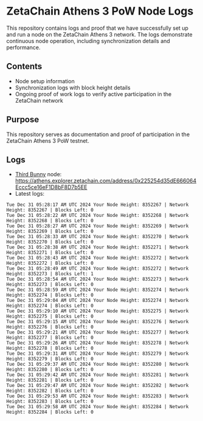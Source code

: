 # ZetaChain Athens 3 PoW Node Logs
This repository contains logs and proof that we have successfully set up and run a node on the ZetaChain Athens 3 network. The logs demonstrate continuous node operation, including synchronization details and performance.

## Contents
- Node setup information
- Synchronization logs with block height details
- Ongoing proof of work logs to verify active participation in the ZetaChain network

## Purpose
This repository serves as documentation and proof of participation in the ZetaChain Athens 3 PoW testnet.

## Logs

- [Third Bunny](https://thirdbunny.xyz/) node: https://athens.explorer.zetachain.com/address/0x225254d35dE666064Eccc5ce16eF1D8bF8D7b5EE
- Latest logs:
```
Tue Dec 31 05:28:17 AM UTC 2024 Your Node Height: 8352267 | Network Height: 8352267 | Blocks Left: 0
Tue Dec 31 05:28:22 AM UTC 2024 Your Node Height: 8352268 | Network Height: 8352268 | Blocks Left: 0
Tue Dec 31 05:28:27 AM UTC 2024 Your Node Height: 8352269 | Network Height: 8352269 | Blocks Left: 0
Tue Dec 31 05:28:33 AM UTC 2024 Your Node Height: 8352270 | Network Height: 8352270 | Blocks Left: 0
Tue Dec 31 05:28:38 AM UTC 2024 Your Node Height: 8352271 | Network Height: 8352271 | Blocks Left: 0
Tue Dec 31 05:28:43 AM UTC 2024 Your Node Height: 8352272 | Network Height: 8352272 | Blocks Left: 0
Tue Dec 31 05:28:49 AM UTC 2024 Your Node Height: 8352272 | Network Height: 8352273 | Blocks Left: 1
Tue Dec 31 05:28:54 AM UTC 2024 Your Node Height: 8352273 | Network Height: 8352273 | Blocks Left: 0
Tue Dec 31 05:28:59 AM UTC 2024 Your Node Height: 8352274 | Network Height: 8352274 | Blocks Left: 0
Tue Dec 31 05:29:04 AM UTC 2024 Your Node Height: 8352274 | Network Height: 8352274 | Blocks Left: 0
Tue Dec 31 05:29:10 AM UTC 2024 Your Node Height: 8352275 | Network Height: 8352275 | Blocks Left: 0
Tue Dec 31 05:29:15 AM UTC 2024 Your Node Height: 8352276 | Network Height: 8352276 | Blocks Left: 0
Tue Dec 31 05:29:21 AM UTC 2024 Your Node Height: 8352277 | Network Height: 8352277 | Blocks Left: 0
Tue Dec 31 05:29:26 AM UTC 2024 Your Node Height: 8352278 | Network Height: 8352278 | Blocks Left: 0
Tue Dec 31 05:29:31 AM UTC 2024 Your Node Height: 8352279 | Network Height: 8352279 | Blocks Left: 0
Tue Dec 31 05:29:37 AM UTC 2024 Your Node Height: 8352280 | Network Height: 8352280 | Blocks Left: 0
Tue Dec 31 05:29:42 AM UTC 2024 Your Node Height: 8352281 | Network Height: 8352281 | Blocks Left: 0
Tue Dec 31 05:29:47 AM UTC 2024 Your Node Height: 8352282 | Network Height: 8352282 | Blocks Left: 0
Tue Dec 31 05:29:53 AM UTC 2024 Your Node Height: 8352283 | Network Height: 8352283 | Blocks Left: 0
Tue Dec 31 05:29:58 AM UTC 2024 Your Node Height: 8352284 | Network Height: 8352284 | Blocks Left: 0
```
